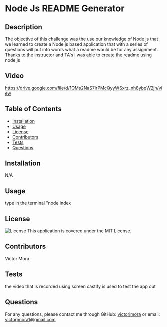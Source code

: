 
# Node Js README Generator

## Description
The objective of this challenge was the use our knowledge of Node js that we learned to create a Node js based application that with a series of questions will put into words what a readme would be for any assignment. Thanks to the instructor and TA's i was able to create the readme using node js

## Video
https://drive.google.com/file/d/1QMs2NaS7irPMcQyyWSxrz_nh8ybqW2jh/view

## Table of Contents
- [Installation](#installation)
- [Usage](#usage)
- [License](#license)
- [Contributors](#contributors)
- [Tests](#tests)
- [Questions](#questions)

## Installation
N/A

## Usage
type in the terminal "node index

## License
![License](https://img.shields.io/badge/License-MIT-green.svg)
This application is covered under the MIT License.

## Contributors
Victor Mora

## Tests
the video that is recorded using screen castify is used to test the app out

## Questions
For any questions, please contact me through GitHub: [victorjmora](https://github.com/victorjmora)
or email: victorjmora1@gmail.com
